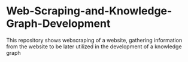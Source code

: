 # Web-Scraping-and-Knowledge-Graph-Development
This repository shows webscraping of a website, gathering information from the website to be later utilized in the development of a knowledge graph
